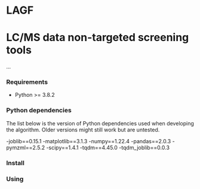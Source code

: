 # LAGF
LC/MS data non-targeted screening tools
=======
...


### Requirements
- Python >= 3.8.2


### Python dependencies

The list below is the version of Python dependencies used when developing the algorithm. Older versions might still work but are untested.

-joblib==0.15.1
-matplotlib==3.1.3
-numpy==1.22.4
-pandas==2.0.3
-pymzml==2.5.2
-scipy==1.4.1
-tqdm==4.45.0
-tqdm_joblib==0.0.3


### Install


### Using



